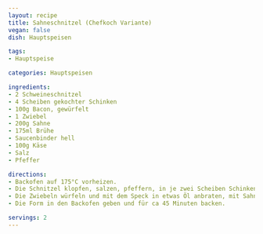 ```yaml
---
layout: recipe
title: Sahneschnitzel (Chefkoch Variante)
vegan: false
dish: Hauptspeisen

tags:
- Hauptspeise

categories: Hauptspeisen

ingredients:
- 2 Schweineschnitzel
- 4 Scheiben gekochter Schinken
- 100g Bacon, gewürfelt
- 1 Zwiebel
- 200g Sahne
- 175ml Brühe
- Saucenbinder hell
- 100g Käse
- Salz
- Pfeffer

directions:
- Backofen auf 175°C vorheizen.
- Die Schnitzel klopfen, salzen, pfeffern, in je zwei Scheiben Schinken einwickeln und mit der Naht nach unten in eine feuerfeste Form legen.
- Die Zwiebeln würfeln und mit dem Speck in etwas Öl anbraten, mit Sahne und Brühe aufgießen, etwas abbinden, würzen und über die Schnitzel gießen. Den Käse reiben und darüber streuen.
- Die Form in den Backofen geben und für ca 45 Minuten backen.

servings: 2
---
```

